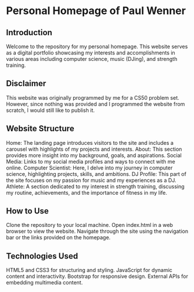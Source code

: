 # Personal Homepage of Paul Wenner
## Introduction
Welcome to the repository for my personal homepage. This website serves as a digital portfolio showcasing my interests and accomplishments in various areas including computer science, music (DJing), and strength training.
## Disclaimer
This website was originally programmed by me for a CS50 problem set. However, since nothing was provided and I programmed the website from scratch, I would still like to publish it.

## Website Structure
Home: The landing page introduces visitors to the site and includes a carousel with highlights of my projects and interests.
About: This section provides more insight into my background, goals, and aspirations.
Social Media: Links to my social media profiles and ways to connect with me online.
Computer Scientist: Here, I delve into my journey in computer science, highlighting projects, skills, and ambitions.
DJ Profile: This part of the site focuses on my passion for music and my experiences as a DJ.
Athlete: A section dedicated to my interest in strength training, discussing my routine, achievements, and the importance of fitness in my life.

## How to Use
Clone the repository to your local machine.
Open index.html in a web browser to view the website.
Navigate through the site using the navigation bar or the links provided on the homepage.


## Technologies Used
HTML5 and CSS3 for structuring and styling.
JavaScript for dynamic content and interactivity.
Bootstrap for responsive design.
External APIs for embedding multimedia content.
